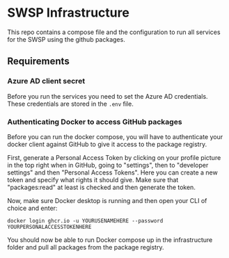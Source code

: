 # SWSP Infrastructure

This repo contains a compose file and the configuration to run all services for the SWSP using the github packages.

## Requirements

### Azure AD client secret
Before you run the services you need to set the Azure AD credentials. These credentials are stored in the `.env` file.

### Authenticating Docker to access GitHub packages
Before you can run the docker compose, you will have to authenticate your docker client against GitHub to give it access to the package registry.

First, generate a Personal Access Token by clicking on your profile picture in the top right when in GitHub, going to "settings", then to "developer settings" and then "Personal Access Tokens". Here you can create a new token and specify what rights it should give. Make sure that "packages:read" at least is checked and then generate the token.

Now, make sure Docker desktop is running and then open your CLI of choice and enter:
```
docker login ghcr.io -u YOURUSENAMEHERE --password YOURPERSONALACCESSTOKENHERE
```

You should now be able to run Docker compose up in the infrastructure folder and pull all packages from the package registry.
